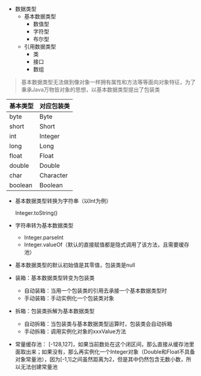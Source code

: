 - 数据类型
  - 基本数据类型
    - 数值型
    - 字符型
    - 布尔型
  - 引用数据类型
    - 类
    - 接口
    - 数组

> 基本数据类型无法做到像对象一样拥有属性和方法等等面向对象特征，为了秉承Java万物皆对象的思想，以基本数据类型提出了包装类

| 基本类型 | 对应包装类 |
| -------- | ---------- |
| byte     | Byte       |
| short    | Short      |
| int      | Integer    |
| long     | Long       |
| float    | Float      |
| double   | Double     |
| char     | Character  |
| boolean  | Boolean    |

- 基本数据类型转换为字符串（以Int为例）

  Integer.toString()

- 字符串转为基本数据类型

  - Integer.parseInt
  - Integer.valueOf（默认的直接赋值都是隐式调用了该方法，且需要缓存池）

- 基本数据类型的默认初始值是其零值，包装类是null

- 装箱：基本数据类型转变为包装类

  - 自动装箱：当用一个包装类的引用去承接一个基本数据类型时
  - 手动装箱：手动实例化一个包装类对象

- 拆箱：包装类拆解为基本数据类型

  - 自动拆箱：当包装类与基本数据类型运算时，包装类会自动拆箱
  - 手动拆箱：调用实例化对象的xxxValue方法

- 常量缓存池： [-128,127]，如果当前数处在这个闭区间，那么直接从缓存池里面取出来；如果没有，那么再实例化一个Integer对象（Double和Float不具备对象常量池），因为[-1,1]之间虽然距离为2，但是其中仍然包含无数小数，所以无法创建常量池

  